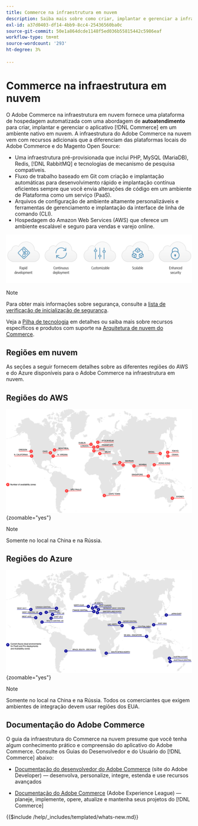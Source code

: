 ```yaml
---
title: Commerce na infraestrutura em nuvem
description: Saiba mais sobre como criar, implantar e gerenciar a infraestrutura do Commerce na nuvem.
exl-id: a37d0403-df14-4bb9-8cc4-25436560ba0c
source-git-commit: 50e1a864dcde1148f5ed036b55815442c5986eaf
workflow-type: tm+mt
source-wordcount: '293'
ht-degree: 3%

---
```



# Commerce na infraestrutura em nuvem

O Adobe Commerce na infraestrutura em nuvem fornece uma plataforma de hospedagem automatizada com uma abordagem de **autoatendimento** para criar, implantar e gerenciar o aplicativo [!DNL Commerce] em um ambiente nativo em nuvem. A infraestrutura do Adobe Commerce na nuvem vem com recursos adicionais que a diferenciam das plataformas locais do Adobe Commerce e do Magento Open Source:

- Uma infraestrutura pré-provisionada que inclui PHP, MySQL (MariaDB), Redis, [!DNL RabbitMQ] e tecnologias de mecanismo de pesquisa compatíveis.
- Fluxo de trabalho baseado em Git com criação e implantação automáticas para desenvolvimento rápido e implantação contínua eficientes sempre que você envia alterações de código em um ambiente de Plataforma como um serviço (PaaS).
- Arquivos de configuração de ambiente altamente personalizáveis e ferramentas de gerenciamento e implantação da interface de linha de comando (CLI).
- Hospedagem do Amazon Web Services (AWS) que oferece um ambiente escalável e seguro para vendas e varejo online.

![Benefícios da nuvem](../assets/CloudBenefits.svg)

>[!NOTE]
>
>Para obter mais informações sobre segurança, consulte a [lista de verificação de inicialização de segurança](https://experienceleague.adobe.com/pt-br/docs/commerce-on-cloud/user-guide/launch/checklist#security-configuration).

Veja a [Pilha de tecnologia](architecture/tech-stack.md) em detalhes ou saiba mais sobre recursos específicos e produtos com suporte na [Arquitetura de nuvem do Commerce](architecture/cloud-architecture.md).

<div id="recs-overview-body-1"></div>
<div id="recs-overview-body-2"></div>
<div id="recs-overview-body-3"></div>
<div id="recs-overview-body-4"></div>
<div id="recs-overview-body-5"></div>
<div id="recs-overview-body-6"></div>

## Regiões em nuvem

As seções a seguir fornecem detalhes sobre as diferentes regiões do AWS e do Azure disponíveis para o Adobe Commerce na infraestrutura em nuvem.

## Regiões do AWS

![Diagrama mostrando regiões do AWS](../assets/aws-regions.svg){zoomable="yes"}

>[!NOTE]
>
> Somente no local na China e na Rússia.

## Regiões do Azure

![Diagrama mostrando as regiões do Azure](../assets/azure-regions.svg){zoomable="yes"}

>[!NOTE]
>
> Somente no local na China e na Rússia. Todos os comerciantes que exigem ambientes de integração devem usar regiões dos EUA.

## Documentação do Adobe Commerce

O guia da infraestrutura do Commerce na nuvem presume que você tenha algum conhecimento prático e compreensão do aplicativo do Adobe Commerce. Consulte os Guias do Desenvolvedor e do Usuário do [!DNL Commerce] abaixo:

- [Documentação do desenvolvedor do Adobe Commerce](https://developer.adobe.com/commerce/docs/) (site do Adobe Developer) — desenvolva, personalize, integre, estenda e use recursos avançados

- [Documentação do Adobe Commerce](https://experienceleague.adobe.com/docs/commerce.html?lang=pt-BR) (Adobe Experience League) — planeje, implemente, opere, atualize e mantenha seus projetos do [!DNL Commerce]

{{$include /help/_includes/templated/whats-new.md}}

<!-- Last updated from includes: 2025-10-10 20:36:31 -->

